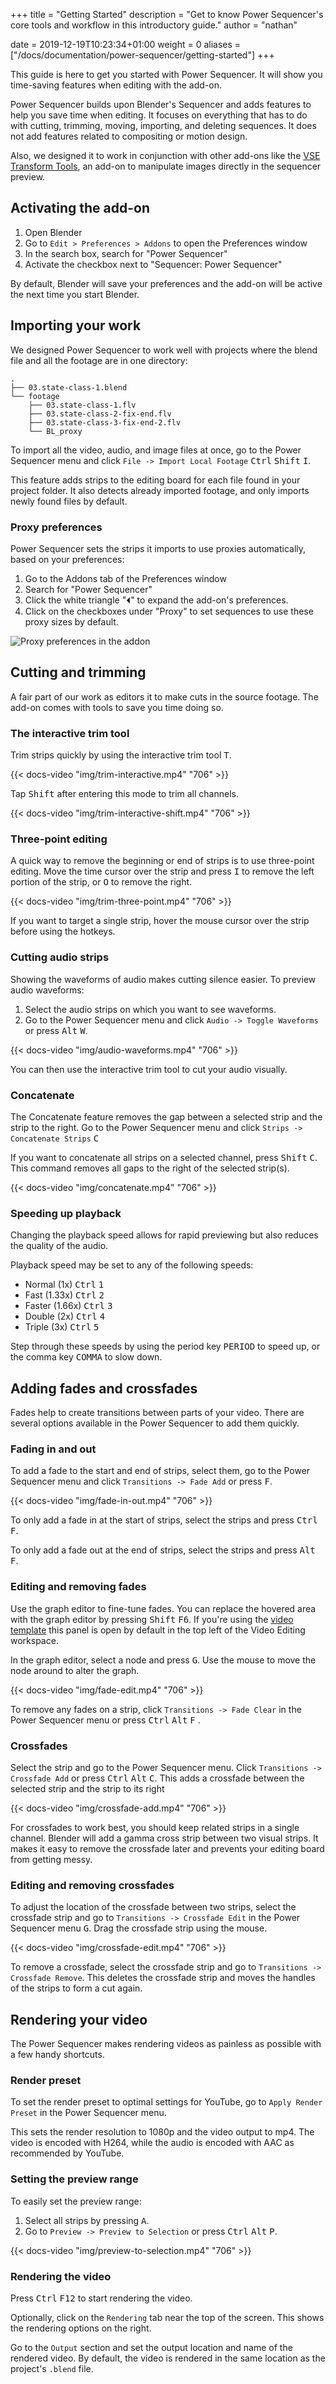 +++
title = "Getting Started"
description = "Get to know Power Sequencer's core tools and workflow in this introductory guide."
author = "nathan"

date = 2019-12-19T10:23:34+01:00
weight = 0
aliases = ["/docs/documentation/power-sequencer/getting-started"]
+++

This guide is here to get you started with Power Sequencer. It will show you time-saving features when editing with the add-on.

Power Sequencer builds upon Blender's Sequencer and adds features to help you save time when editing. It focuses on everything that has to do with cutting, trimming, moving, importing, and deleting sequences. It does not add features related to compositing or motion design.

Also, we designed it to work in conjunction with other add-ons like the [VSE Transform Tools](https://github.com/doakey3/VSE_Transform_Tools), an add-on to manipulate images directly in the sequencer preview.

## Activating the add-on ##

1. Open Blender
1. Go to `Edit > Preferences > Addons` to open the Preferences window
1. In the search box, search for "Power Sequencer"
1. Activate the checkbox next to "Sequencer: Power Sequencer"

By default, Blender will save your preferences and the add-on will be active the next time you start Blender.

## Importing your work ##

We designed Power Sequencer to work well with projects where the blend file and all the footage are in one directory:

```
.
├── 03.state-class-1.blend
└── footage
    ├── 03.state-class-1.flv
    ├── 03.state-class-2-fix-end.flv
    ├── 03.state-class-3-fix-end-2.flv
    └── BL_proxy
```

To import all the video, audio, and image files at once, go to the Power Sequencer menu and click `File -> Import Local Footage` <kbd>Ctrl</kbd> <kbd>Shift</kbd> <kbd>I</kbd>.

This feature adds strips to the editing board for each file found in your project folder. It also detects already imported footage, and only imports newly found files by default.

### Proxy preferences ###

Power Sequencer sets the strips it imports to use proxies automatically, based on your preferences:

1. Go to the Addons tab of the Preferences window
1. Search for "Power Sequencer"
1. Click the white triangle "⏴" to expand the add-on's preferences.
1. Click on the checkboxes under "Proxy" to set sequences to use these proxy sizes by default.

![Proxy preferences in the addon](img/setting-proxy-preferences.png)

## Cutting and trimming ##

A fair part of our work as editors it to make cuts in the source footage. The add-on comes with tools to save you time doing so.

### The interactive trim tool ###

Trim strips quickly by using the interactive trim tool <kbd>T</kbd>.

{{< docs-video "img/trim-interactive.mp4" "706" >}}

Tap <kbd>Shift</kbd> after entering this mode to trim all channels.

{{< docs-video "img/trim-interactive-shift.mp4" "706" >}}

### Three-point editing ###

A quick way to remove the beginning or end of strips is to use three-point editing. Move the time cursor over the strip and press <kbd>I</kbd> to remove the left portion of the strip, or <kbd>O</kbd> to remove the right.

{{< docs-video "img/trim-three-point.mp4" "706" >}}

If you want to target a single strip, hover the mouse cursor over the strip before using the hotkeys.

### Cutting audio strips ###

Showing the waveforms of audio makes cutting silence easier. To preview audio waveforms:

1. Select the audio strips on which you want to see waveforms.
2. Go to the Power Sequencer menu and click `Audio -> Toggle Waveforms` or press <kbd>Alt</kbd> <kbd>W</kbd>.

{{< docs-video "img/audio-waveforms.mp4" "706" >}}

You can then use the interactive trim tool to cut your audio visually.

### Concatenate ###

The Concatenate feature removes the gap between a selected strip and the strip to the right. Go to the Power Sequencer menu and click `Strips -> Concatenate Strips` <kbd>C</kbd>

If you want to concatenate all strips on a selected channel, press <kbd>Shift</kbd> <kbd>C</kbd>. This command removes all gaps to the right of the selected strip(s).

{{< docs-video "img/concatenate.mp4" "706" >}}

### Speeding up playback

Changing the playback speed allows for rapid previewing but also reduces the quality of the audio.

Playback speed may be set to any of the following speeds:

-  Normal (1x) <kbd>Ctrl</kbd> <kbd>1</kbd>
-  Fast (1.33x) <kbd>Ctrl</kbd> <kbd>2</kbd>
-  Faster (1.66x) <kbd>Ctrl</kbd> <kbd>3</kbd>
-  Double (2x) <kbd>Ctrl</kbd> <kbd>4</kbd>
-  Triple (3x) <kbd>Ctrl</kbd> <kbd>5</kbd>

Step through these speeds by using the period key <kbd>PERIOD</kbd> to speed up, or the comma key <kbd>COMMA</kbd> to slow down.

## Adding fades and crossfades ##

Fades help to create transitions between parts of your video. There are several options available in the Power Sequencer to add them quickly.

### Fading in and out ###

To add a fade to the start and end of strips, select them, go to the Power Sequencer menu and click `Transitions -> Fade Add` or press <kbd>F</kbd>.

{{< docs-video "img/fade-in-out.mp4" "706" >}}

To only add a fade in at the start of strips, select the strips and press <kbd>Ctrl</kbd> <kbd>F</kbd>.

To only add a fade out at the end of strips, select the strips and press <kbd>Alt</kbd> <kbd>F</kbd>.

### Editing and removing fades ###

Use the graph editor to fine-tune fades. You can replace the hovered area with the graph editor by pressing <kbd>Shift</kbd> <kbd>F6</kbd>. If you're using the [video template](https://www.gdquest.com/docs/guidelines/best-practices/making-videos/#blender-video-editing-template) this panel is open by default in the top left of the Video Editing workspace.

In the graph editor, select a node and press <kbd>G</kbd>. Use the mouse to move the node around to alter the graph.

{{< docs-video "img/fade-edit.mp4" "706" >}}

To remove any fades on a strip, click `Transitions -> Fade Clear` in the Power Sequencer menu or press <kbd>Ctrl</kbd> <kbd>Alt</kbd> <kbd>F</kbd> .

### Crossfades ###

Select the strip and go to the Power Sequencer menu. Click `Transitions -> Crossfade Add` or press <kbd>Ctrl</kbd> <kbd>Alt</kbd> <kbd>C</kbd>. This adds a crossfade between the selected strip and the strip to its right

{{< docs-video "img/crossfade-add.mp4" "706" >}}

For crossfades to work best, you should keep related strips in a single channel. Blender will add a gamma cross strip between two visual strips. It makes it easy to remove the crossfade later and prevents your editing board from getting messy.

### Editing and removing crossfades ###

To adjust the location of the crossfade between two strips, select the crossfade strip and go to `Transitions -> Crossfade Edit` in the Power Sequencer menu <kbd>G</kbd>. Drag the crossfade strip using the mouse.

{{< docs-video "img/crossfade-edit.mp4" "706" >}}

To remove a crossfade, select the crossfade strip and go to `Transitions -> Crossfade Remove`. This deletes the crossfade strip and moves the handles of the strips to form a cut again.

## Rendering your video ##

The Power Sequencer makes rendering videos as painless as possible with a few handy shortcuts.

### Render preset ###

To set the render preset to optimal settings for YouTube, go to `Apply Render Preset` in the Power Sequencer menu.

This sets the render resolution to 1080p and the video output to mp4. The video is encoded with H264, while the audio is encoded with AAC as recommended by YouTube.

### Setting the preview range ###

To easily set the preview range:

1. Select all strips by pressing <kbd>A</kbd>.
2. Go to `Preview -> Preview to Selection` or press <kbd>Ctrl</kbd> <kbd>Alt</kbd> <kbd>P</kbd>.

{{< docs-video "img/preview-to-selection.mp4" "706" >}}

### Rendering the video ###

Press <kbd>Ctrl</kbd> <kbd>F12</kbd> to start rendering the video.

Optionally, click on the `Rendering` tab near the top of the screen. This shows the rendering options on the right.

Go to the `Output` section and set the output location and name of the rendered video. By default, the video is rendered in the same location as the project's `.blend` file.
